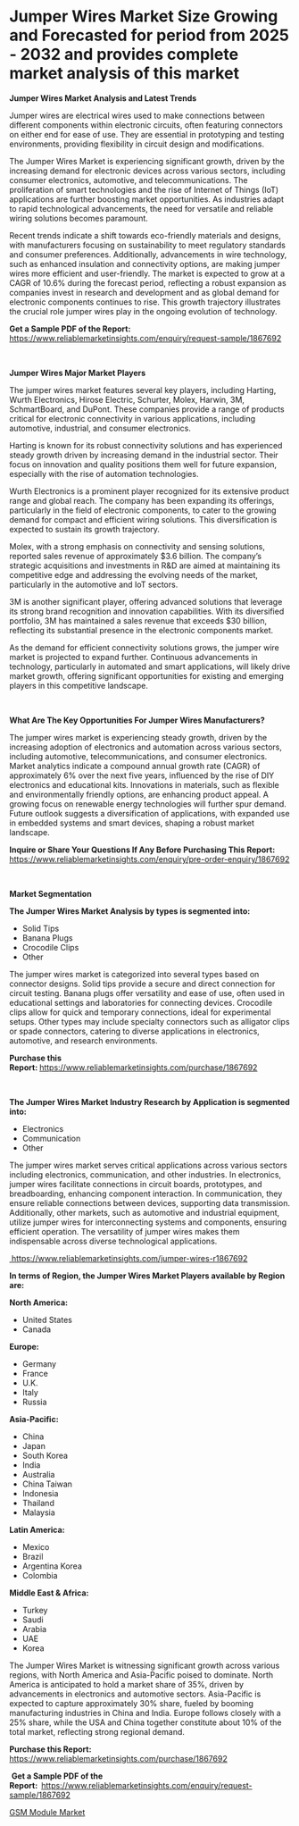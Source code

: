 <p><h1>Jumper Wires Market Size Growing and Forecasted for period from 2025 - 2032 and provides complete market analysis of this market</h1></p><p><strong>Jumper Wires Market Analysis and Latest Trends</strong></p>
<p><p>Jumper wires are electrical wires used to make connections between different components within electronic circuits, often featuring connectors on either end for ease of use. They are essential in prototyping and testing environments, providing flexibility in circuit design and modifications.</p><p>The Jumper Wires Market is experiencing significant growth, driven by the increasing demand for electronic devices across various sectors, including consumer electronics, automotive, and telecommunications. The proliferation of smart technologies and the rise of Internet of Things (IoT) applications are further boosting market opportunities. As industries adapt to rapid technological advancements, the need for versatile and reliable wiring solutions becomes paramount.</p><p>Recent trends indicate a shift towards eco-friendly materials and designs, with manufacturers focusing on sustainability to meet regulatory standards and consumer preferences. Additionally, advancements in wire technology, such as enhanced insulation and connectivity options, are making jumper wires more efficient and user-friendly. The market is expected to grow at a CAGR of 10.6% during the forecast period, reflecting a robust expansion as companies invest in research and development and as global demand for electronic components continues to rise. This growth trajectory illustrates the crucial role jumper wires play in the ongoing evolution of technology.</p></p>
<p><strong>Get a Sample PDF of the Report:&nbsp;</strong> <a href="https://www.reliablemarketinsights.com/enquiry/request-sample/1867692?utm_campaign=2102&utm_medium=2&utm_source=Github&utm_content=ia&utm_term=06042025&utm_id=jumper-wires">https://www.reliablemarketinsights.com/enquiry/request-sample/1867692</a></p>
<p>&nbsp;</p>
<p><strong>Jumper Wires Major Market Players</strong></p>
<p><p>The jumper wires market features several key players, including Harting, Wurth Electronics, Hirose Electric, Schurter, Molex, Harwin, 3M, SchmartBoard, and DuPont. These companies provide a range of products critical for electronic connectivity in various applications, including automotive, industrial, and consumer electronics.</p><p>Harting is known for its robust connectivity solutions and has experienced steady growth driven by increasing demand in the industrial sector. Their focus on innovation and quality positions them well for future expansion, especially with the rise of automation technologies.</p><p>Wurth Electronics is a prominent player recognized for its extensive product range and global reach. The company has been expanding its offerings, particularly in the field of electronic components, to cater to the growing demand for compact and efficient wiring solutions. This diversification is expected to sustain its growth trajectory.</p><p>Molex, with a strong emphasis on connectivity and sensing solutions, reported sales revenue of approximately $3.6 billion. The company’s strategic acquisitions and investments in R&D are aimed at maintaining its competitive edge and addressing the evolving needs of the market, particularly in the automotive and IoT sectors.</p><p>3M is another significant player, offering advanced solutions that leverage its strong brand recognition and innovation capabilities. With its diversified portfolio, 3M has maintained a sales revenue that exceeds $30 billion, reflecting its substantial presence in the electronic components market.</p><p>As the demand for efficient connectivity solutions grows, the jumper wire market is projected to expand further. Continuous advancements in technology, particularly in automated and smart applications, will likely drive market growth, offering significant opportunities for existing and emerging players in this competitive landscape.</p></p>
<p>&nbsp;</p>
<p><strong>What Are The Key Opportunities For Jumper Wires Manufacturers?</strong></p>
<p><p>The jumper wires market is experiencing steady growth, driven by the increasing adoption of electronics and automation across various sectors, including automotive, telecommunications, and consumer electronics. Market analytics indicate a compound annual growth rate (CAGR) of approximately 6% over the next five years, influenced by the rise of DIY electronics and educational kits. Innovations in materials, such as flexible and environmentally friendly options, are enhancing product appeal. A growing focus on renewable energy technologies will further spur demand. Future outlook suggests a diversification of applications, with expanded use in embedded systems and smart devices, shaping a robust market landscape.</p></p>
<p><strong>Inquire or Share Your Questions If Any Before Purchasing This Report:</strong> <a href="https://www.reliablemarketinsights.com/enquiry/pre-order-enquiry/1867692?utm_campaign=2102&utm_medium=2&utm_source=Github&utm_content=ia&utm_term=06042025&utm_id=jumper-wires">https://www.reliablemarketinsights.com/enquiry/pre-order-enquiry/1867692</a></p>
<p>&nbsp;</p>
<p><strong>Market Segmentation</strong></p>
<p><strong>The Jumper Wires Market Analysis by types is segmented into:</strong></p>
<p><ul><li>Solid Tips</li><li>Banana Plugs</li><li>Crocodile Clips</li><li>Other</li></ul></p>
<p><p>The jumper wires market is categorized into several types based on connector designs. Solid tips provide a secure and direct connection for circuit testing. Banana plugs offer versatility and ease of use, often used in educational settings and laboratories for connecting devices. Crocodile clips allow for quick and temporary connections, ideal for experimental setups. Other types may include specialty connectors such as alligator clips or spade connectors, catering to diverse applications in electronics, automotive, and research environments.</p></p>
<p><strong>Purchase this Report:&nbsp;</strong><a href="https://www.reliablemarketinsights.com/purchase/1867692?utm_campaign=2102&utm_medium=2&utm_source=Github&utm_content=ia&utm_term=06042025&utm_id=jumper-wires">https://www.reliablemarketinsights.com/purchase/1867692</a></p>
<p>&nbsp;</p>
<p><strong>The Jumper Wires Market Industry Research by Application is segmented into:</strong></p>
<p><ul><li>Electronics</li><li>Communication</li><li>Other</li></ul></p>
<p><p>The jumper wires market serves critical applications across various sectors including electronics, communication, and other industries. In electronics, jumper wires facilitate connections in circuit boards, prototypes, and breadboarding, enhancing component interaction. In communication, they ensure reliable connections between devices, supporting data transmission. Additionally, other markets, such as automotive and industrial equipment, utilize jumper wires for interconnecting systems and components, ensuring efficient operation. The versatility of jumper wires makes them indispensable across diverse technological applications.</p></p>
<p><a href="https://www.reliablemarketinsights.com/jumper-wires-r1867692?utm_campaign=2102&utm_medium=2&utm_source=Github&utm_content=ia&utm_term=06042025&utm_id=jumper-wires">&nbsp;https://www.reliablemarketinsights.com/jumper-wires-r1867692</a></p>
<p><strong>In terms of Region, the Jumper Wires Market Players available by Region are:</strong></p>
<p>
    <p> <strong> North America: </strong>
        <ul>
            <li>United States</li>
            <li>Canada</li>
        </ul>
        </p> 
    <p> <strong> Europe: </strong>
        <ul>
            <li>Germany</li>
            <li>France</li>
            <li>U.K.</li>
            <li>Italy</li>
            <li>Russia</li>
        </ul>
        </p> 
    <p> <strong> Asia-Pacific: </strong>
        <ul>
            <li>China</li>
            <li>Japan</li>
            <li>South Korea</li>
            <li>India</li>
            <li>Australia</li>
            <li>China Taiwan</li>
            <li>Indonesia</li>
            <li>Thailand</li>
            <li>Malaysia</li>
        </ul>
        </p> 
    <p> <strong> Latin America: </strong>
        <ul>
            <li>Mexico</li>
            <li>Brazil</li>
            <li>Argentina Korea</li>
            <li>Colombia</li>
        </ul>
        </p> 
    <p> <strong> Middle East & Africa: </strong>
        <ul>
            <li>Turkey</li>
            <li>Saudi</li>
            <li>Arabia</li>
            <li>UAE</li>
            <li>Korea</li>
        </ul>
    </p>
    </p>
<p><p>The Jumper Wires Market is witnessing significant growth across various regions, with North America and Asia-Pacific poised to dominate. North America is anticipated to hold a market share of 35%, driven by advancements in electronics and automotive sectors. Asia-Pacific is expected to capture approximately 30% share, fueled by booming manufacturing industries in China and India. Europe follows closely with a 25% share, while the USA and China together constitute about 10% of the total market, reflecting strong regional demand.</p></p>
<p><strong>Purchase this Report: </strong><a href="https://www.reliablemarketinsights.com/purchase/1867692?utm_campaign=2102&utm_medium=2&utm_source=Github&utm_content=ia&utm_term=06042025&utm_id=jumper-wires">https://www.reliablemarketinsights.com/purchase/1867692</a></p>
<p>&nbsp;<strong>Get a Sample PDF of the Report:&nbsp;&nbsp;</strong><a href="https://www.reliablemarketinsights.com/enquiry/request-sample/1867692?utm_campaign=2102&utm_medium=2&utm_source=Github&utm_content=ia&utm_term=06042025&utm_id=jumper-wires">https://www.reliablemarketinsights.com/enquiry/request-sample/1867692</a></p>
<p><strong></strong></p>
<p><p><a href="https://github.com/ygfu6u/Market-Research-Report-List-2/blob/main/gsm-module-market.md?utm_campaign=2102&utm_medium=2&utm_source=Github&utm_content=ia&utm_term=06042025&utm_id=jumper-wires">GSM Module Market</a></p></p>
